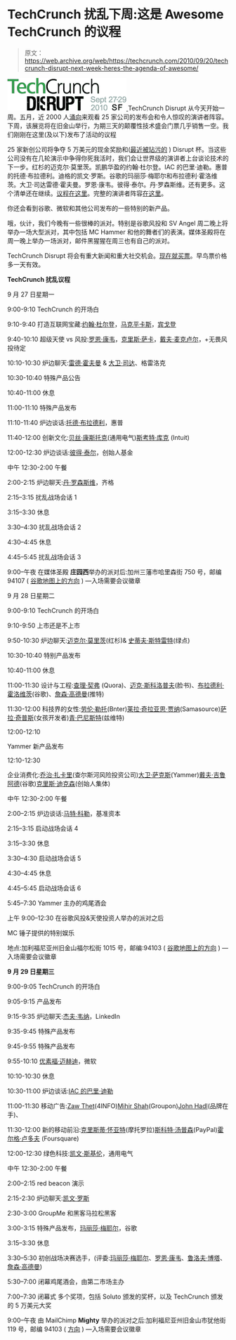 # TechCrunch 扰乱下周:这是 Awesome TechCrunch 的议程

> 原文：<https://web.archive.org/web/https://techcrunch.com/2010/09/20/techcrunch-disrupt-next-week-heres-the-agenda-of-awesome/>

[![](img/22973253186b4f3fa4a5705002366377.png "TechCrunchDISRUPT-SF_logo") ](https://web.archive.org/web/20221206154046/http://disrupt.beta.techcrunch.com/) TechCrunch Disrupt 从今天开始一周。五月，近 2000 人[涌向](https://web.archive.org/web/20221206154046/http://disrupt.beta.techcrunch.com/2010-nyc/)来观看 25 家公司的发布会和令人惊叹的演讲者阵容。下周，该展览将在旧金山举行，为期三天的颠覆性技术盛会门票几乎销售一空。我们刚刚在这里(及以下)发布了活动的议程

25 家新创公司将争夺 5 万美元的现金奖励和([最近被玷污的](https://web.archive.org/web/20221206154046/https://beta.techcrunch.com/2010/09/14/soluto-defiles-the-techcrunch-disrupt-cup/) ) Disrupt 杯。当这些公司没有在几轮演示中争得你死我活时，我们会让世界级的演讲者上台谈论技术的下一步。红杉的迈克尔·莫里茨。凯鹏华盈的约翰·杜尔登。IAC 的巴里·迪勒。惠普的托德·布拉德利。迪格的凯文·罗斯。谷歌的玛丽莎·梅耶尔和布拉德利·霍洛维茨。大卫·司达雷德·霍夫曼。罗恩·康韦。彼得·泰尔。丹·罗森斯维。还有更多。这个清单还在继续。[议程在这里](https://web.archive.org/web/20221206154046/http://disrupt.beta.techcrunch.com/2010-sf/agenda/)。完整的演讲者阵容[在这里](https://web.archive.org/web/20221206154046/http://disrupt.beta.techcrunch.com/2010-sf/speakers/)。

你还会看到谷歌、微软和其他公司发布的一些特别的新产品。

哦，伙计，我们今晚有一些很棒的派对。特别是谷歌风投和 SV Angel 周二晚上将举办一场大型派对，其中包括 MC Hammer 和他的舞者们的表演。媒体圣殿将在周一晚上举办一场派对，邮件黑猩猩在周三也有自己的派对。

TechCrunch Disrupt 将会有重大新闻和重大社交机会。[现在就买票](https://web.archive.org/web/20221206154046/http://disrupt.beta.techcrunch.com/2010-sf/tickets/)。早鸟票价格多一天有效。

**TechCrunch 扰乱议程**

9 月 27 日星期一

9:00-9:10
TechCrunch 的开场白

9:10-9:40
打造互联网宝藏:[约翰·杜尔登](https://web.archive.org/web/20221206154046/http://disrupt.beta.techcrunch.com/2010-sf/speakers/#johndoerr)，[马克平卡斯](https://web.archive.org/web/20221206154046/http://disrupt.beta.techcrunch.com/2010-sf/speakers/#markpincus)，[宾戈登](https://web.archive.org/web/20221206154046/http://disrupt.beta.techcrunch.com/2010-sf/speakers/#binggordan)

9:40-10:10
超级天使 vs 风投:[罗恩·康韦](https://web.archive.org/web/20221206154046/http://disrupt.beta.techcrunch.com/2010-sf/speakers/#ronconway)，[克里斯·萨卡](https://web.archive.org/web/20221206154046/http://disrupt.beta.techcrunch.com/2010-sf/speakers/#chrissacca)，[戴夫·麦克卢尔](https://web.archive.org/web/20221206154046/http://disrupt.beta.techcrunch.com/2010-sf/speakers/#davemcclure)，+无畏风投待定

10:10-10:30
炉边聊天:[雷德·霍夫曼](https://web.archive.org/web/20221206154046/http://disrupt.beta.techcrunch.com/2010-sf/speakers/#reidhoffman) & [大卫·司达](https://web.archive.org/web/20221206154046/http://disrupt.beta.techcrunch.com/2010-sf/speakers/#davidsze)、格雷洛克

10:30-10:40
特殊产品公告

10:40-11:00 休息

11:00-11:10
特殊产品发布

11:10-11:40
炉边谈话:[托德·布拉德利](https://web.archive.org/web/20221206154046/http://disrupt.beta.techcrunch.com/2010-sf/speakers/#toddbradley)，惠普

11:40-12:00
创新文化:[贝丝·康斯托克](https://web.archive.org/web/20221206154046/http://disrupt.beta.techcrunch.com/2010-sf/speakers/#bethcomstock)(通用电气)[斯考特·库克](https://web.archive.org/web/20221206154046/http://disrupt.beta.techcrunch.com/2010-sf/speakers/#scottcook) (Intuit)

12:00-12:30
炉边谈话:[彼得·泰尔](https://web.archive.org/web/20221206154046/http://disrupt.beta.techcrunch.com/2010-sf/speakers/#peterthiel)，创始人基金

中午 12:30-2:00 午餐

2:00-2:15
炉边聊天:[丹·罗森斯维](https://web.archive.org/web/20221206154046/http://www.crunchbase.com/person/dan-rosensweig)，齐格

2:15–3:15
扰乱战场会话 1

3:15–3:30 休息

3:30–4:30
扰乱战场会话 2

4:30–4:45 休息

4:45–5:45
扰乱战场会话 3

9:00–午夜
在媒体圣殿
**庄园西**举办的派对后:加州三藩市哈里森街 750 号，邮编 94107 ( [谷歌地图上的方向](https://web.archive.org/web/20221206154046/http://maps.google.com/maps?hl=en&tab=wl) ) —入场需要会议徽章

9 月 28 日星期二

9:00-9:10
TechCrunch 的开场白

9:10-9:50
上市还是不上市

9:50-10:30
炉边聊天:[迈克尔·莫里茨](https://web.archive.org/web/20221206154046/http://disrupt.beta.techcrunch.com/2010-sf/speakers/#michaelmoritz)(红杉)& [史蒂夫·斯特雷特](https://web.archive.org/web/20221206154046/http://disrupt.beta.techcrunch.com/2010-sf/speakers/#stevestreit)(绿点)

10:30-10:40
特别产品发布

10:40-11:00 休息

11:00-11:30
设计与工程:[查理·契弗](https://web.archive.org/web/20221206154046/http://www.crunchbase.com/person/charlie-cheever) (Quora)、[迈克·斯科洛普夫](https://web.archive.org/web/20221206154046/http://www.crunchbase.com/person/mike-shroepfer)(脸书)、[布拉德利·霍洛维茨](https://web.archive.org/web/20221206154046/http://www.crunchbase.com/person/bradley-horowitz)(谷歌)、[詹森·高德曼](https://web.archive.org/web/20221206154046/http://www.crunchbase.com/person/jason-goldman)(推特)

11:30-12:00
科技界的女性:[劳伦·勒托](https://web.archive.org/web/20221206154046/http://disrupt.beta.techcrunch.com/2010-sf/speakers/#laurenleto)(Bnter)[莱拉·奇拉亚思·贾纳](https://web.archive.org/web/20221206154046/http://disrupt.beta.techcrunch.com/2010-sf/speakers/#leilajanah)(Samasource)[萨拉·奇普斯](https://web.archive.org/web/20221206154046/http://disrupt.beta.techcrunch.com/2010-sf/speakers/#sarachipps)(女孩开发者)[青·巴尼斯特](https://web.archive.org/web/20221206154046/http://www.crunchbase.com/person/cyan-banister)(兹维特)

12:00-12:10

Yammer 新产品发布

12:10-12:30

企业消费化:[乔治·扎卡里](https://web.archive.org/web/20221206154046/http://disrupt.beta.techcrunch.com/2010-sf/speakers/#georgezachary)(查尔斯河风险投资公司)[大卫·萨克斯](https://web.archive.org/web/20221206154046/http://disrupt.beta.techcrunch.com/2010-sf/speakers/#davidsacks)(Yammer)[戴夫·吉鲁阿德](https://web.archive.org/web/20221206154046/http://www.crunchbase.com/person/dave-girouard)(谷歌)[克里斯·迪克森](https://web.archive.org/web/20221206154046/http://www.crunchbase.com/person/chris-dixon)(创始人集体)

中午 12:30-2:00 午餐

2:00–2:15
炉边谈话:[马特·科勒](https://web.archive.org/web/20221206154046/http://disrupt.beta.techcrunch.com/2010-sf/speakers/#mattcohler)，基准资本

2:15–3:15
启动战场会话 4

3:15–3:30 休息

3:30–4:30
启动战场会话 5

4:30–4:45 休息

4:45–5:45
启动战场会话 6

5:45–7:30
Yammer 主办的鸡尾酒会

上午 9:00–12:30
在谷歌风投&天使投资人举办的派对之后

MC 锤子提供的特别娱乐

地点:加利福尼亚州旧金山福尔松街 1015 号，邮编:94103 ( [谷歌地图上的方向](https://web.archive.org/web/20221206154046/http://maps.google.com/maps?hl=en&q=jason+goldberg+twitter&um=1&ie=UTF-8&sa=N&tab=wl) ) —入场需要会议徽章

**9 月 29 日星期三**

9:00-9:05
TechCrunch 的开场白

9:05-9:15
产品发布

9:15-9:35
炉边聊天:[杰夫·韦纳](https://web.archive.org/web/20221206154046/http://disrupt.beta.techcrunch.com/2010-sf/speakers/#jeffweiner)，LinkedIn

9:35-9:45 特殊产品发布

9:45-9:55 特殊产品发布

9:55-10:10 [优素福·迈赫迪](https://web.archive.org/web/20221206154046/http://disrupt.beta.techcrunch.com/2010-sf/speakers/#yusufmehdi)，微软

10:10-10:30 休息

10:30-11:00
炉边谈话:[IAC 的巴里·迪勒](https://web.archive.org/web/20221206154046/http://disrupt.beta.techcrunch.com/2010-sf/speakers/#barrydiller)

11:00-11:30 移动广告:[Zaw Thet](https://web.archive.org/web/20221206154046/http://disrupt.beta.techcrunch.com/2010-sf/speakers/#zawthet)(4INFO)[Mihir Shah](https://web.archive.org/web/20221206154046/http://www.crunchbase.com/person/mihir-shah-2)(Groupon)[John Hadl](https://web.archive.org/web/20221206154046/http://www.crunchbase.com/person/john-hadl)(品牌在手)、

11:30-12:00 新的移动前沿:[克里斯蒂·怀亚特](https://web.archive.org/web/20221206154046/http://disrupt.beta.techcrunch.com/2010-sf/speakers/#christywyatt)(摩托罗拉)[斯科特·汤普森](https://web.archive.org/web/20221206154046/http://disrupt.beta.techcrunch.com/2010-sf/speakers/#scottthompson)(PayPal)[霍尔格·卢多夫](https://web.archive.org/web/20221206154046/http://www.crunchbase.com/person/holger-luedorf) (Foursquare)

12:00-12:30 绿色科技:[凯文·斯基伦](https://web.archive.org/web/20221206154046/http://disrupt.beta.techcrunch.com/2010-sf/speakers/#kevinskillern)，通用电气

中午 12:30-2:00 午餐

2:00–2:15 red beacon 演示

2:15-2:30 炉边聊天:[凯文·罗斯](https://web.archive.org/web/20221206154046/http://www.crunchbase.com/person/kevin-rose)

2:30-3:00 GroupMe 和黑客马拉松黑客

3:00-3:15 特殊产品发布，[玛丽莎·梅耶尔](https://web.archive.org/web/20221206154046/http://disrupt.beta.techcrunch.com/2010-sf/speakers/#marissamayer)，谷歌

3:15–3:30 休息

3:30–5:30
初创战场决赛选手，(评委:[玛丽莎·梅耶尔](https://web.archive.org/web/20221206154046/http://disrupt.beta.techcrunch.com/2010-sf/speakers/#marissamayer)、[罗恩·康韦](https://web.archive.org/web/20221206154046/http://disrupt.beta.techcrunch.com/2010-sf/speakers/#ronconway)、[鲁洛夫·博塔](https://web.archive.org/web/20221206154046/http://disrupt.beta.techcrunch.com/2010-sf/speakers/#roelofbotha)、[詹森·高德曼](https://web.archive.org/web/20221206154046/http://www.crunchbase.com/person/jason-goldman))

5:30–7:00
闭幕鸡尾酒会，由第二市场主办

7:00–7:30
闭幕式
多个奖项，包括 Soluto 颁发的奖杯，以及 TechCrunch 颁发的 5 万美元大奖

9:00–午夜
由 MailChimp
**Mighty** 举办的派对之后:加利福尼亚州旧金山市犹他街 119 号，邮编 94103 ( [方向](https://web.archive.org/web/20221206154046/http://maps.google.com/maps?hl=en&q=jason+goldberg+twitter&um=1&ie=UTF-8&sa=N&tab=wl) ) —入场需要会议徽章